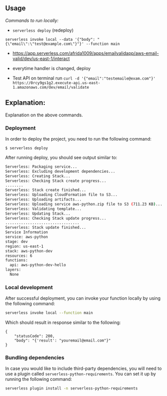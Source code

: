 <!--
title: 'AWS Python Example'
description: 'This project deploys a email validation function running on AWS Lambda using the Serverless Framework.'
framework: v2
platform: AWS
language: python
-->

## Usage

*Commands to run locally:*

- `serverless deploy` (redeploy)

`serverless invoke local --data '{"body": "{\"email\":\"test@example.com\"}"}' --function main`

- https://app.serverless.com/afrida1009/apps/emailvalidapp/aws-email-valid/dev/us-east-1/interact

- everytime handler is changed, deploy

- Test API on terminal run 
  `curl -d '{"email":"testemaile@exam.com"}' https://0rcy9gs1g2.execute-api.us-east-1.amazonaws.com/dev/email/validate`


## Explanation:
Explanation on the above commands.

### Deployment

In order to deploy the project, you need to run the following command:

```
$ serverless deploy
```

After running deploy, you should see output similar to:

```bash
Serverless: Packaging service...
Serverless: Excluding development dependencies...
Serverless: Creating Stack...
Serverless: Checking Stack create progress...
........
Serverless: Stack create finished...
Serverless: Uploading CloudFormation file to S3...
Serverless: Uploading artifacts...
Serverless: Uploading service aws-python.zip file to S3 (711.23 KB)...
Serverless: Validating template...
Serverless: Updating Stack...
Serverless: Checking Stack update progress...
.................................
Serverless: Stack update finished...
Service Information
service: aws-python
stage: dev
region: us-east-1
stack: aws-python-dev
resources: 6
functions:
  api: aws-python-dev-hello
layers:
  None
```

### Local development

After successful deployment, you can invoke your function locally by using the following command:

```bash
serverless invoke local --function main
```

Which should result in response similar to the following:

```
{
    "statusCode": 200,
    "body": "{'result': "youremail@email.com"}"
}
```

### Bundling dependencies

In case you would like to include third-party dependencies, you will need to use a plugin called `serverless-python-requirements`. You can set it up by running the following command:

```bash
serverless plugin install -n serverless-python-requirements
```
